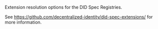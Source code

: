Extension resolution options for the DID Spec Registries.

See https://github.com/decentralized-identity/did-spec-extensions/ for more information.
